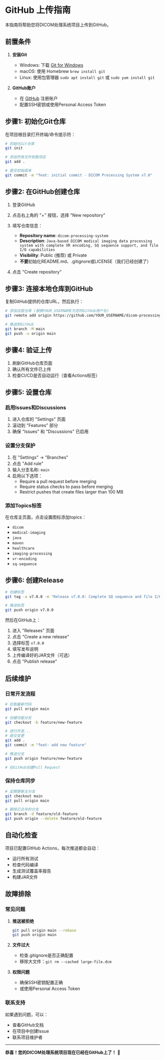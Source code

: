 # GitHub 上传指南

本指南将帮助您将DICOM处理系统项目上传到GitHub。

## 前置条件

1. **安装Git**
   - Windows: 下载 [Git for Windows](https://git-scm.com/download/win)
   - macOS: 使用 Homebrew `brew install git`
   - Linux: 使用包管理器 `sudo apt install git` 或 `sudo yum install git`

2. **GitHub账户**
   - 在 [GitHub](https://github.com) 注册账户
   - 配置SSH密钥或使用Personal Access Token

## 步骤1: 初始化Git仓库

在项目根目录打开终端/命令提示符：

```bash
# 初始化Git仓库
git init

# 添加所有文件到暂存区
git add .

# 提交初始版本
git commit -m "feat: initial commit - DICOM Processing System v7.0"
```

## 步骤2: 在GitHub创建仓库

1. 登录GitHub
2. 点击右上角的 "+" 按钮，选择 "New repository"
3. 填写仓库信息：
   - **Repository name**: `dicom-processing-system`
   - **Description**: `Java-based DICOM medical imaging data processing system with complete VR encoding, SQ sequence support, and file I/O capabilities`
   - **Visibility**: Public (推荐) 或 Private
   - **不要**初始化README.md、.gitignore或LICENSE（我们已经创建了）

4. 点击 "Create repository"

## 步骤3: 连接本地仓库到GitHub

复制GitHub提供的仓库URL，然后执行：

```bash
# 添加远程仓库 (替换YOUR_USERNAME为您的GitHub用户名)
git remote add origin https://github.com/YOUR_USERNAME/dicom-processing-system.git

# 推送到GitHub
git branch -M main
git push -u origin main
```

## 步骤4: 验证上传

1. 刷新GitHub仓库页面
2. 确认所有文件已上传
3. 检查CI/CD是否自动运行（查看Actions标签）

## 步骤5: 设置仓库

### 启用Issues和Discussions
1. 进入仓库的 "Settings" 页面
2. 滚动到 "Features" 部分
3. 确保 "Issues" 和 "Discussions" 已启用

### 设置分支保护
1. 在 "Settings" -> "Branches"
2. 点击 "Add rule"
3. 输入分支名称: `main`
4. 启用以下选项：
   - Require a pull request before merging
   - Require status checks to pass before merging
   - Restrict pushes that create files larger than 100 MB

### 添加Topics标签
在仓库主页面，点击设置图标添加topics：
- `dicom`
- `medical-imaging`
- `java`
- `maven`
- `healthcare`
- `imaging-processing`
- `vr-encoding`
- `sq-sequence`

## 步骤6: 创建Release

```bash
# 创建标签
git tag -a v7.0.0 -m "Release v7.0.0: Complete SQ sequence and file I/O support"

# 推送标签
git push origin v7.0.0
```

然后在GitHub上：
1. 进入 "Releases" 页面
2. 点击 "Create a new release"
3. 选择标签 `v7.0.0`
4. 填写发布说明
5. 上传编译好的JAR文件（可选）
6. 点击 "Publish release"

## 后续维护

### 日常开发流程
```bash
# 拉取最新代码
git pull origin main

# 创建功能分支
git checkout -b feature/new-feature

# 进行开发...
# 提交变更
git add .
git commit -m "feat: add new feature"

# 推送分支
git push origin feature/new-feature

# 在GitHub创建Pull Request
```

### 保持仓库同步
```bash
# 定期更新主分支
git checkout main
git pull origin main

# 删除已合并的分支
git branch -d feature/old-feature
git push origin --delete feature/old-feature
```

## 自动化检查

项目已配置GitHub Actions，每次推送都会自动：
- 运行所有测试
- 检查代码编译
- 生成测试覆盖率报告
- 构建JAR文件

## 故障排除

### 常见问题

1. **推送被拒绝**
   ```bash
   git pull origin main --rebase
   git push origin main
   ```

2. **文件过大**
   - 检查.gitignore是否正确配置
   - 移除大文件：`git rm --cached large-file.dcm`

3. **权限问题**
   - 确保SSH密钥配置正确
   - 或使用Personal Access Token

### 联系支持
如果遇到问题，可以：
- 查看GitHub文档
- 在项目中创建Issue
- 联系项目维护者

---

**恭喜！您的DICOM处理系统项目现在已经在GitHub上了！** 🎉
